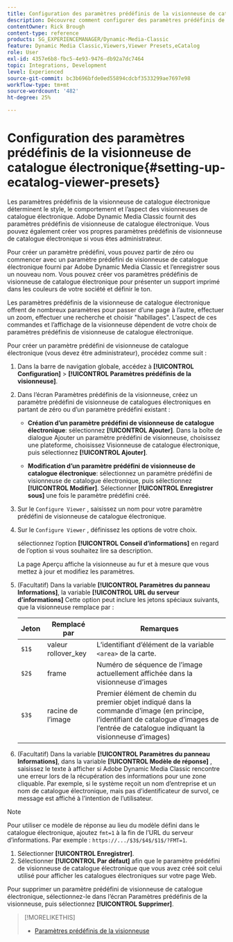 ```yaml
---
title: Configuration des paramètres prédéfinis de la visionneuse de catalogue électronique
description: Découvrez comment configurer des paramètres prédéfinis de visionneuse de catalogue électronique dans Adobe Dynamic Media Classic.
contentOwner: Rick Brough
content-type: reference
products: SG_EXPERIENCEMANAGER/Dynamic-Media-Classic
feature: Dynamic Media Classic,Viewers,Viewer Presets,eCatalog
role: User
exl-id: 4357e6b8-fbc5-4e93-9476-db92a7dc7464
topic: Integrations, Development
level: Experienced
source-git-commit: bc3b696bfde0ed55894cdcbf3533299ae7697e98
workflow-type: tm+mt
source-wordcount: '482'
ht-degree: 25%

---
```


# Configuration des paramètres prédéfinis de la visionneuse de catalogue électronique{#setting-up-ecatalog-viewer-presets}

Les paramètres prédéfinis de la visionneuse de catalogue électronique déterminent le style, le comportement et l’aspect des visionneuses de catalogue électronique. Adobe Dynamic Media Classic fournit des paramètres prédéfinis de visionneuse de catalogue électronique. Vous pouvez également créer vos propres paramètres prédéfinis de visionneuse de catalogue électronique si vous êtes administrateur.

Pour créer un paramètre prédéfini, vous pouvez partir de zéro ou commencer avec un paramètre prédéfini de visionneuse de catalogue électronique fourni par Adobe Dynamic Media Classic et l’enregistrer sous un nouveau nom. Vous pouvez créer vos paramètres prédéfinis de visionneuse de catalogue électronique pour présenter un support imprimé dans les couleurs de votre société et définir le ton.

Les paramètres prédéfinis de la visionneuse de catalogue électronique offrent de nombreux paramètres pour passer d’une page à l’autre, effectuer un zoom, effectuer une recherche et choisir &quot;habillages&quot;. L’aspect de ces commandes et l’affichage de la visionneuse dépendent de votre choix de paramètres prédéfinis de visionneuse de catalogue électronique.

Pour créer un paramètre prédéfini de visionneuse de catalogue électronique (vous devez être administrateur), procédez comme suit :

1. Dans la barre de navigation globale, accédez à **[!UICONTROL Configuration]** > **[!UICONTROL Paramètres prédéfinis de la visionneuse]**.
1. Dans l’écran Paramètres prédéfinis de la visionneuse, créez un paramètre prédéfini de visionneuse de catalogues électroniques en partant de zéro ou d’un paramètre prédéfini existant :

   * **Création d’un paramètre prédéfini de visionneuse de catalogue électronique**: sélectionnez **[!UICONTROL Ajouter]**. Dans la boîte de dialogue Ajouter un paramètre prédéfini de visionneuse, choisissez une plateforme, choisissez Visionneuse de catalogue électronique, puis sélectionnez **[!UICONTROL Ajouter]**.

   * **Modification d’un paramètre prédéfini de visionneuse de catalogue électronique**: sélectionnez un paramètre prédéfini de visionneuse de catalogue électronique, puis sélectionnez **[!UICONTROL Modifier]**. Sélectionner **[!UICONTROL Enregistrer sous]** une fois le paramètre prédéfini créé.

1. Sur le `Configure Viewer` , saisissez un nom pour votre paramètre prédéfini de visionneuse de catalogue électronique.
1. Sur le `Configure Viewer` , définissez les options de votre choix.

   sélectionnez l’option **[!UICONTROL Conseil d’informations]** en regard de l’option si vous souhaitez lire sa description.

   La page Aperçu affiche la visionneuse au fur et à mesure que vous mettez à jour et modifiez les paramètres.

1. (Facultatif) Dans la variable **[!UICONTROL Paramètres du panneau Informations]**, la variable **[!UICONTROL URL du serveur d’informations]** Cette option peut inclure les jetons spéciaux suivants, que la visionneuse remplace par :

   | Jeton | Remplacé par | Remarques |
   | --- | --- | --- |
   | `$1$` | valeur rollover_key | L’identifiant d’élément de la variable `<area>` de la carte. |
   | `$2$` | frame | Numéro de séquence de l’image actuellement affichée dans la visionneuse d’images |
   | `$3$` | racine de l’image | Premier élément de chemin du premier objet indiqué dans la commande d’image (en principe, l’identifiant de catalogue d’images de l’entrée de catalogue indiquant la visionneuse d’images) |

1. (Facultatif) Dans la variable **[!UICONTROL Paramètres du panneau Informations]**, dans la variable **[!UICONTROL Modèle de réponse]** , saisissez le texte à afficher si Adobe Dynamic Media Classic rencontre une erreur lors de la récupération des informations pour une zone cliquable. Par exemple, si le système reçoit un nom d’entreprise et un nom de catalogue électronique, mais pas d’identificateur de survol, ce message est affiché à l’intention de l’utilisateur.

>[!NOTE]
>
>Pour utiliser ce modèle de réponse au lieu du modèle défini dans le catalogue électronique, ajoutez `fmt=1` à la fin de l’URL du serveur d’informations. Par exemple : `https://.../$3$/$4$/$1$/?FMT=1`.

1. Sélectionner **[!UICONTROL Enregistrer]**.
1. Sélectionner **[!UICONTROL Par défaut]** afin que le paramètre prédéfini de visionneuse de catalogue électronique que vous avez créé soit celui utilisé pour afficher les catalogues électroniques sur votre page Web.

Pour supprimer un paramètre prédéfini de visionneuse de catalogue électronique, sélectionnez-le dans l’écran Paramètres prédéfinis de la visionneuse, puis sélectionnez **[!UICONTROL Supprimer]**.

>[!MORELIKETHIS]
>
>* [Paramètres prédéfinis de la visionneuse](application-setup.md#viewer_presets)
